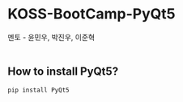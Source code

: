 # KOSS-BootCamp-PyQt5
멘토 - 윤민우, 박진우, 이준혁
<br/><br/>

## How to install PyQt5?
```bash
pip install PyQt5
```
